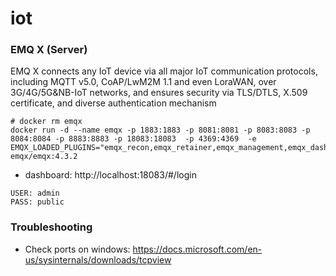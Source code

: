 # iot

### EMQ X (Server)
EMQ X connects any IoT device via all major IoT communication protocols, including MQTT v5.0, CoAP/LwM2M 1.1 and even LoraWAN, over 3G/4G/5G&NB-IoT networks, and ensures security via TLS/DTLS, X.509 certificate, and diverse authentication mechanism

```
# docker rm emqx
docker run -d --name emqx -p 1883:1883 -p 8081:8081 -p 8083:8083 -p 8084:8084 -p 8883:8883 -p 18083:18083  -p 4369:4369  -e EMQX_LOADED_PLUGINS="emqx_recon,emqx_retainer,emqx_management,emqx_dashboard" emqx/emqx:4.3.2
```

- dashboard: http://localhost:18083/#/login
```
USER: admin
PASS: public
```

### Troubleshooting

- Check ports on windows: https://docs.microsoft.com/en-us/sysinternals/downloads/tcpview
